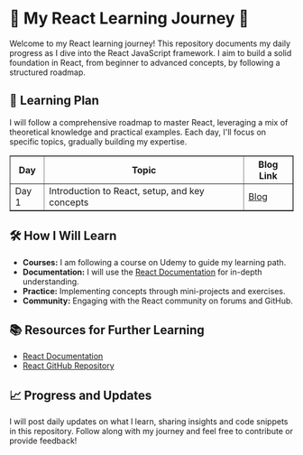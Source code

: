 # 🚀 My React Learning Journey 🚀

Welcome to my React learning journey! This repository documents my daily progress as I dive into the React JavaScript framework. I aim to build a solid foundation in React, from beginner to advanced concepts, by following a structured roadmap.

## 📅 Learning Plan

I will follow a comprehensive roadmap to master React, leveraging a mix of theoretical knowledge and practical examples. Each day, I'll focus on specific topics, gradually building my expertise.


<table border="1">
  <tr>
    <th style="text-align: center;">Day</th>
    <th style="text-align: center;">Topic</th>
    <th style="text-align: center;">Blog Link</th>
  </tr>
  <tr>
    <td>Day 1</td>
    <td>Introduction to React, setup, and key concepts</td>
    <td><a href="https://dev.to/mayureshsurve/react-learning-journey-day-1-ch5">Blog</a></td>
  </tr>
</table>

<!-- - **Day 1:** Introduction to React, setup, and key concepts. -->
<!-- - **Day 2:** JSX and rendering elements.
- **Day 3:** Components and props.
- **Day 4:** State and lifecycle.
- **Day 5:** Handling events.
- **Day 6:** Conditional rendering.
- **Day 7:** Lists and keys.

### Week 2: Intermediate Concepts

- **Day 8:** Forms and controlled components.
- **Day 9:** Lifting state up.
- **Day 10:** Composition vs. inheritance.
- **Day 11:** Thinking in React.
- **Day 12:** React Developer Tools.
- **Day 13:** Basic hooks (useState, useEffect).
- **Day 14:** Advanced hooks (useContext, useReducer).

### Week 3: Advanced Topics

- **Day 15:** React Router basics.
- **Day 16:** Nested routes and navigation.
- **Day 17:** Code splitting and lazy loading.
- **Day 18:** Error boundaries.
- **Day 19:** Higher-order components.
- **Day 20:** Render props.
- **Day 21:** Context API. -->

<!-- ### Week 4: Project and Deployment

- **Day 22:** Setting up a React project.
- **Day 23:** Building a small React application.
- **Day 24:** Integrating APIs and fetching data.
- **Day 25:** State management with Redux.
- **Day 26:** Testing components.
- **Day 27:** Optimizing performance.
- **Day 28:** Deploying a React app.
- **Day 29:** Final project build.
- **Day 30:** Review and recap. -->

## 🛠 How I Will Learn

- **Courses:** I am following a course on Udemy to guide my learning path.
- **Documentation:** I will use the [React Documentation](https://react.dev/learn) for in-depth understanding.
- **Practice:** Implementing concepts through mini-projects and exercises.
- **Community:** Engaging with the React community on forums and GitHub.

## 📚 Resources for Further Learning

- [React Documentation](https://react.dev/learn)
- [React GitHub Repository](https://github.com/facebook/react)

## 📈 Progress and Updates

I will post daily updates on what I learn, sharing insights and code snippets in this repository. Follow along with my journey and feel free to contribute or provide feedback!
